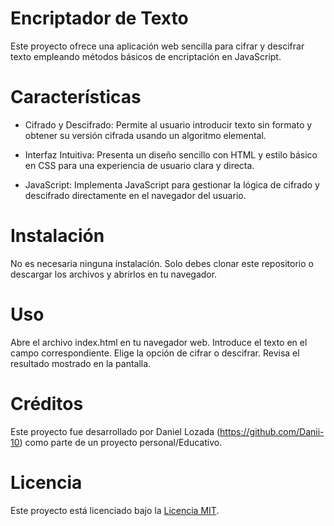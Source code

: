 # Encriptador de Texto
Este proyecto ofrece una aplicación web sencilla para cifrar y descifrar texto empleando métodos básicos de encriptación en JavaScript.

# Características
- Cifrado y Descifrado: Permite al usuario introducir texto sin formato y obtener su versión cifrada usando un algoritmo elemental.

- Interfaz Intuitiva: Presenta un diseño sencillo con HTML y estilo básico en CSS para una experiencia de usuario clara y directa.

- JavaScript: Implementa JavaScript para gestionar la lógica de cifrado y descifrado directamente en el navegador del usuario.

# Instalación
No es necesaria ninguna instalación. Solo debes clonar este repositorio o descargar los archivos y abrirlos en tu navegador.

# Uso
Abre el archivo index.html en tu navegador web.
Introduce el texto en el campo correspondiente.
Elige la opción de cifrar o descifrar.
Revisa el resultado mostrado en la pantalla.

# Créditos
Este proyecto fue desarrollado por Daniel Lozada (https://github.com/Danii-10)
como parte de un proyecto personal/Educativo.

# Licencia
Este proyecto está licenciado bajo la [Licencia MIT](LICENSE).
